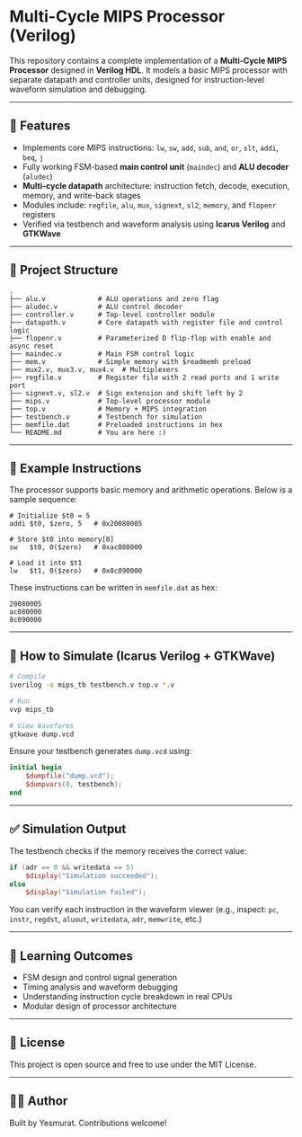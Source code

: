 # Multi-Cycle MIPS Processor (Verilog)

This repository contains a complete implementation of a **Multi-Cycle MIPS Processor** designed in **Verilog HDL**. It models a basic MIPS processor with separate datapath and controller units, designed for instruction-level waveform simulation and debugging.

---

## 🔧 Features

* Implements core MIPS instructions: `lw`, `sw`, `add`, `sub`, `and`, `or`, `slt`, `addi`, `beq`, `j`
* Fully working FSM-based **main control unit** (`maindec`) and **ALU decoder** (`aludec`)
* **Multi-cycle datapath** architecture: instruction fetch, decode, execution, memory, and write-back stages
* Modules include: `regfile`, `alu`, `mux`, `signext`, `sl2`, `memory`, and `flopenr` registers
* Verified via testbench and waveform analysis using **Icarus Verilog** and **GTKWave**

---

## 📁 Project Structure

```
.
├── alu.v             # ALU operations and zero flag
├── aludec.v          # ALU control decoder
├── controller.v      # Top-level controller module
├── datapath.v        # Core datapath with register file and control logic
├── flopenr.v         # Parameterized D flip-flop with enable and async reset
├── maindec.v         # Main FSM control logic
├── mem.v             # Simple memory with $readmemh preload
├── mux2.v, mux3.v, mux4.v  # Multiplexers
├── regfile.v         # Register file with 2 read ports and 1 write port
├── signext.v, sl2.v  # Sign extension and shift left by 2
├── mips.v            # Top-level processor module
├── top.v             # Memory + MIPS integration
├── testbench.v       # Testbench for simulation
├── memfile.dat       # Preloaded instructions in hex
└── README.md         # You are here :)
```

---

## 🧪 Example Instructions

The processor supports basic memory and arithmetic operations. Below is a sample sequence:

```assembly
# Initialize $t0 = 5
addi $t0, $zero, 5   # 0x20080005

# Store $t0 into memory[0]
sw   $t0, 0($zero)   # 0xac080000

# Load it into $t1
lw   $t1, 0($zero)   # 0x8c090000
```

These instructions can be written in `memfile.dat` as hex:

```
20080005
ac080000
8c090000
```

---

## 🚀 How to Simulate (Icarus Verilog + GTKWave)

```bash
# Compile
iverilog -o mips_tb testbench.v top.v *.v

# Run
vvp mips_tb

# View Waveforms
gtkwave dump.vcd
```

Ensure your testbench generates `dump.vcd` using:

```verilog
initial begin
    $dumpfile("dump.vcd");
    $dumpvars(0, testbench);
end
```

---

## ✅ Simulation Output

The testbench checks if the memory receives the correct value:

```verilog
if (adr == 0 && writedata == 5)
    $display("Simulation succeeded");
else
    $display("Simulation failed");
```

You can verify each instruction in the waveform viewer (e.g., inspect: `pc`, `instr`, `regdst`, `aluout`, `writedata`, `adr`, `memwrite`, etc.)

---

## 🧠 Learning Outcomes

* FSM design and control signal generation
* Timing analysis and waveform debugging
* Understanding instruction cycle breakdown in real CPUs
* Modular design of processor architecture

---

## 📜 License

This project is open source and free to use under the MIT License.

---

## 🙋‍♂️ Author

Built by Yesmurat. Contributions welcome!

